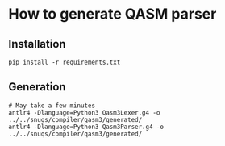 # How to generate QASM parser

## Installation

```
pip install -r requirements.txt
```

## Generation
```
# May take a few minutes
antlr4 -Dlanguage=Python3 Qasm3Lexer.g4 -o ../../snuqs/compiler/qasm3/generated/
antlr4 -Dlanguage=Python3 Qasm3Parser.g4 -o ../../snuqs/compiler/qasm3/generated/
```
